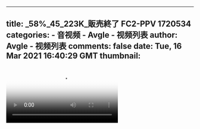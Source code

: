 
---
title: _58%_45_223K_販売終了 FC2-PPV 1720534
categories: 
    - 音视频
    - Avgle - 视频列表
author: Avgle - 视频列表
comments: false
date: Tue, 16 Mar 2021 16:40:29 GMT
thumbnail: 
---

<div>   
<video controls loop poster="https://static-clst.avgle.com/videos/tmb15/501201/1.jpg" src="https://static-clst.avgle.com/videos/tmb15/501201/preview.mp4"></video>  
</div>
            